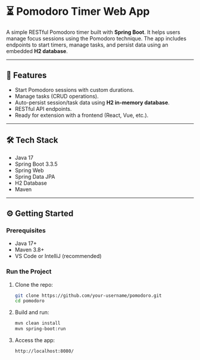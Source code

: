 # ⏳ Pomodoro Timer Web App

A simple RESTful Pomodoro timer built with **Spring Boot**. It helps users manage focus sessions using the Pomodoro technique. The app includes endpoints to start timers, manage tasks, and persist data using an embedded **H2 database**.

---

## 🚀 Features

- Start Pomodoro sessions with custom durations.
- Manage tasks (CRUD operations).
- Auto-persist session/task data using **H2 in-memory database**.
- RESTful API endpoints.
- Ready for extension with a frontend (React, Vue, etc.).

---

## 🛠️ Tech Stack

- Java 17
- Spring Boot 3.3.5
- Spring Web
- Spring Data JPA
- H2 Database
- Maven

---

## ⚙️ Getting Started

### Prerequisites

- Java 17+
- Maven 3.8+
- VS Code or IntelliJ (recommended)

### Run the Project

1. Clone the repo:
   ```bash
   git clone https://github.com/your-username/pomodoro.git
   cd pomodoro

2. Build and run:
   ```bash
   mvn clean install
   mvn spring-boot:run

3. Access the app:
   ```arduino
   http://localhost:8080/
